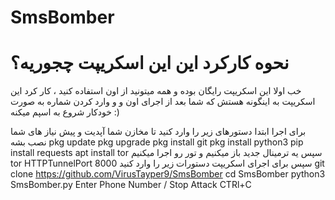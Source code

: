 # SmsBomber
# نحوه کارکرد این این اسکریپت چجوریه؟
خب اولا این اسکریپت رایگان بوده و همه میتونید از اون استفاده کنید ، کار کرد این اسکریپت به اینگونه هستش که شما بعد از اجرای اون و و وارد کردن شماره به صورت خودکار شروع به اسپم میکنه :)

برای اجرا ابتدا دستورهای زیر را وارد کنید تا مخازن شما آپدیت و پیش نیاز های شما نصب بشه
pkg update
pkg upgrade
pkg install git
pkg install python3
pip install requests
apt install tor
سپس یه ترمینال جدید باز میکنیم و تور رو اجرا میکنیم
tor HTTPTunnelPort 8000
سپس برای اجرای اسکریپت دستورات زیر را وارد کنید
git clone https://github.com/VirusTayper9/SmsBomber
cd SmsBomber
python3 SmsBomber.py
Enter Phone Number / Stop Attack CTRl+C
